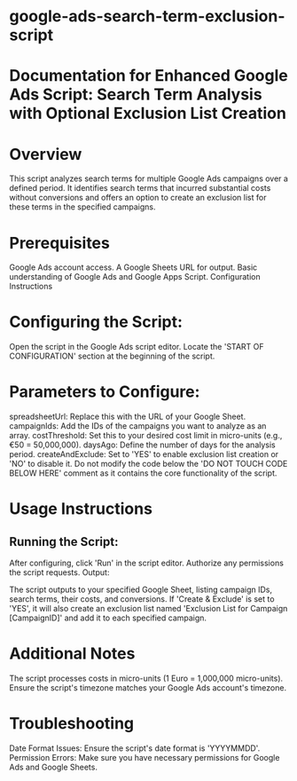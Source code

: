 # google-ads-search-term-exclusion-script
# Documentation for Enhanced Google Ads Script: Search Term Analysis with Optional Exclusion List Creation

# Overview
This script analyzes search terms for multiple Google Ads campaigns over a defined period. It identifies search terms that incurred substantial costs without conversions and offers an option to create an exclusion list for these terms in the specified campaigns.

# Prerequisites
Google Ads account access.
A Google Sheets URL for output.
Basic understanding of Google Ads and Google Apps Script.
Configuration Instructions

# Configuring the Script:

Open the script in the Google Ads script editor.
Locate the 'START OF CONFIGURATION' section at the beginning of the script.

# Parameters to Configure:

spreadsheetUrl: Replace this with the URL of your Google Sheet.
campaignIds: Add the IDs of the campaigns you want to analyze as an array.
costThreshold: Set this to your desired cost limit in micro-units (e.g., €50 = 50,000,000).
daysAgo: Define the number of days for the analysis period.
createAndExclude: Set to 'YES' to enable exclusion list creation or 'NO' to disable it.
Do not modify the code below the 'DO NOT TOUCH CODE BELOW HERE' comment as it contains the core functionality of the script.

# Usage Instructions

## Running the Script:

After configuring, click 'Run' in the script editor.
Authorize any permissions the script requests.
Output:

The script outputs to your specified Google Sheet, listing campaign IDs, search terms, their costs, and conversions.
If 'Create & Exclude' is set to 'YES', it will also create an exclusion list named 'Exclusion List for Campaign [CampaignID]' and add it to each specified campaign.

# Additional Notes
The script processes costs in micro-units (1 Euro = 1,000,000 micro-units).
Ensure the script's timezone matches your Google Ads account's timezone.

# Troubleshooting
Date Format Issues: Ensure the script's date format is 'YYYYMMDD'.
Permission Errors: Make sure you have necessary permissions for Google Ads and Google Sheets.

